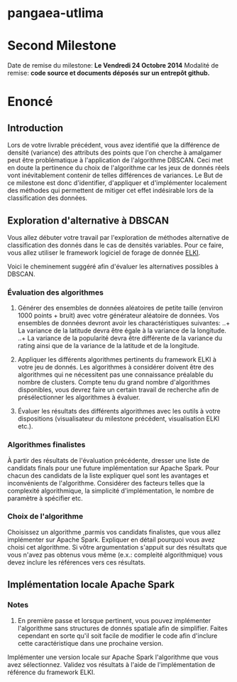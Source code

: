 pangaea-utlima
==============

# Second Milestone
Date de remise du milestone: **Le Vendredi 24 Octobre 2014** 
Modalité de remise: **code source et documents déposés sur un entrepôt github.**

# Enoncé

## Introduction
Lors de votre livrable précédent, vous avez identifié que la différence de densité (variance) des 
attributs des points que l'on cherche à amalgamer peut être problématique à l'application de 
l'algorithme DBSCAN. Ceci met en doute la pertinence du choix de l'algorithme car les jeux de donnés réels vont
inévitablement contenir de telles différences de variances. Le But de ce milestone est donc d'identifier, d'appliquer 
et d'implémenter localement des méthodes qui permettent de mitiger cet effet indésirable lors de la classification des 
données.

## Exploration d'alternative à DBSCAN
Vous allez débuter votre travail par l'exploration de méthodes alternative de classification
des donnés dans le cas de densités variables. Pour ce faire, vous allez utiliser le framework
logiciel de forage de donnée [ELKI](http://elki.dbs.ifi.lmu.de/). 

Voici le cheminement suggéré afin d'évaluer les alternatives possibles à DBSCAN.

### Évaluation des algorithmes
1. Générer des ensembles de données aléatoires de petite taille (environ 1000 points + bruit) avec votre
générateur aléatoire de données. Vos ensembles de données devront avoir les charactéristiques suivantes:
..+ La variance de la latitude devra être égale à la variance de la longitude.
..+ La variance de la popularité devra être différente de la variance du rating ainsi que de la variance
    de la latitude et de la longitude.

2. Appliquer les différents algorithmes pertinents du framework ELKI à votre jeu de donnés. 
Les algorithmes à considérer doivent être des algorithmes qui ne nécessitent pas une connaissance préalable du nombre 
de clusters. Compte tenu du grand nombre d'algorithmes disponibles, vous devrez faire un certain travail de recherche 
afin de présélectionner les algorithmes à évaluer.

3. Évaluer les résultats des différents algorithmes avec les outils à votre dispositions (visualisateur du
milestone précédent, visualisation ELKI etc.).

### Algorithmes finalistes
À partir des résultats de l'évaluation précédente, dresser une liste de candidats finals pour une future implémentation
sur Apache Spark. Pour chacun des candidats de la liste expliquer quel sont les avantages et inconvénients de 
l'algorithme. Considérer des facteurs telles que la complexité algorithmique, la simplicité d'implémentation, le
nombre de paramètre à spécifier etc.

### Choix de l'algorithme
Choisissez un algorithme ,parmis vos candidats finalistes, que vous allez implémenter sur Apache Spark. Expliquer
en détail pourquoi vous avez choisi cet algorithme. Si vôtre argumentation s'appuit sur des résultats que vous
n'avez pas obtenus vous même (e.x.: compleité algorithmique) vous devez inclure les références vers ces résultats.

## Implémentation locale Apache Spark

### Notes
1. En première passe et lorsque pertinent, vous pouvez implémenter l'algorithme sans structures de donnés spatiale
afin de simplifier. Faites cependant en sorte qu'il soit facile de modifier le code afin d'inclure cette
caractéristique dans une prochaine version.

Implémenter une version locale sur Apache Spark l'algorithme que vous avez sélectionnez. Validez vos résultats à l'aide 
de l'implémentation de référence du framework ELKI.

